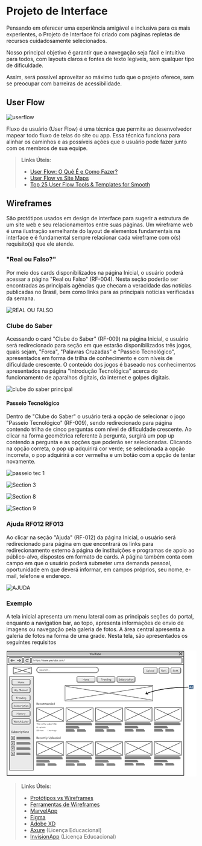 
# Projeto de Interface

Pensando em oferecer uma experiência amigável e inclusiva para os mais experientes, o Projeto de Interface foi criado com páginas repletas de recursos cuidadosamente selecionados.

Nosso principal objetivo é garantir que a navegação seja fácil e intuitiva para todos, com layouts claros e fontes de texto legíveis, sem qualquer tipo de dificuldade.

Assim, será possível aproveitar ao máximo tudo que o projeto oferece, sem se preocupar com barreiras de acessibilidade.
## User Flow

![userflow](https://github.com/ICEI-PUC-Minas-PMV-SI/pmv-si-2024-1-pe1-t2-desinformacaodigital/assets/160979479/f0570785-c026-428f-b4f6-d7902b9e4298)





Fluxo de usuário (User Flow) é uma técnica que permite ao desenvolvedor mapear todo fluxo de telas do site ou app. Essa técnica funciona para alinhar os caminhos e as possíveis ações que o usuário pode fazer junto com os membros de sua equipe.


> **Links Úteis**:
> - [User Flow: O Quê É e Como Fazer?](https://medium.com/7bits/fluxo-de-usu%C3%A1rio-user-flow-o-que-%C3%A9-como-fazer-79d965872534)
> - [User Flow vs Site Maps](http://designr.com.br/sitemap-e-user-flow-quais-as-diferencas-e-quando-usar-cada-um/)
> - [Top 25 User Flow Tools & Templates for Smooth](https://www.mockplus.com/blog/post/user-flow-tools)


## Wireframes

São protótipos usados em design de interface para sugerir a estrutura de um site web e seu relacionamentos entre suas páginas. Um wireframe web é uma ilustração semelhante do layout de elementos fundamentais na interface e é fundamental sempre relacionar cada wireframe com o(s) requisito(s) que ele atende.

### "Real ou Falso?" 

Por meio dos cards disponibilizados na página Inicial, o usuário poderá acessar a página "Real ou Falso" (RF-004). Nesta seção poderão ser encontradas as principais agências que checam a veracidade das notícias publicadas no Brasil, bem como links para as principais notícias verificadas da semana. 

![REAL OU FALSO](https://github.com/ICEI-PUC-Minas-PMV-SI/pmv-si-2024-1-pe1-t2-desinformacaodigital/assets/160977969/1220cb57-4c9f-4201-b28d-15859dda19a1)

### Clube do Saber 

Acessando o card "Clube do Saber" (RF-009) na página Inicial, o usuário será redirecionado para seção em que estarão disponibilizados três jogos, quais sejam, "Forca", "Palavras Cruzadas" e "Passeio Tecnológico", apresentados em forma de trilha de conhecimento e com níveis de dificuldade crescente. O conteúdo dos jogos é baseado nos conhecimentos apresentados na página "Introdução Tecnológica" acerca do funcionamento de aparalhos digitais, da internet e golpes digitais. 

![clube do saber principal](https://github.com/ICEI-PUC-Minas-PMV-SI/pmv-si-2024-1-pe1-t2-desinformacaodigital/assets/160977969/66364e65-7bd7-41e9-b477-7289aef32df3)

#### Passeio Tecnológico

Dentro de "Clube do Saber" o usuário terá a opção de selecionar o jogo "Passeio Tecnológico" (RF-009), sendo redirecionado para página contendo trilha de cinco perguntas com nível de dificuldade crescente. Ao clicar na forma geométrica referente à pergunta, surgirá um pop up contendo a pergunta e as opções que poderão ser selecionadas. Clicando na opção correta, o pop up adquirirá cor verde; se selecionada a opção incorreta, o pop adquirirá a cor vermelha e um botão com a opção de tentar novamente. 

![passeio tec 1](https://github.com/ICEI-PUC-Minas-PMV-SI/pmv-si-2024-1-pe1-t2-desinformacaodigital/assets/160977969/9fc31cef-912e-4e08-8057-cac7b3272fe9)

![Section 3](https://github.com/ICEI-PUC-Minas-PMV-SI/pmv-si-2024-1-pe1-t2-desinformacaodigital/assets/160977969/9be58a6d-6122-43a2-bdda-166a02ccbf73)

![Section 8](https://github.com/ICEI-PUC-Minas-PMV-SI/pmv-si-2024-1-pe1-t2-desinformacaodigital/assets/160977969/60a6444e-4080-40e4-ac7b-68c89012aebb)

![Section 9](https://github.com/ICEI-PUC-Minas-PMV-SI/pmv-si-2024-1-pe1-t2-desinformacaodigital/assets/160977969/bce97f78-39c7-402b-8b89-dee33aff736b)

### Ajuda RF012 RF013

Ao clicar na seção "Ajuda" (RF-012) da página Inicial, o usuário será redirecionado para página em que encontrará os links para redirecionamento externo à página de instituições e programas de apoio ao público-alvo, dispostos em formato de cards. A página também conta com campo em que o usuário poderá submeter uma demanda pessoal, oportunidade em que deverá informar, em campos próprios, seu nome, e-mail, telefone e endereço.

![AJUDA](https://github.com/ICEI-PUC-Minas-PMV-SI/pmv-si-2024-1-pe1-t2-desinformacaodigital/assets/160977969/207be1ea-cf9b-443e-9ec9-9993a6045ccd)


### Exemplo

A tela inicial apresenta um menu lateral com as principais seções do portal, enquanto a navigation bar, ao topo, apresenta informações de envio de imagens ou navegação pela galeria de fotos. A área central apresenta a galeria de fotos na forma de uma grade. Nesta tela, são apresentados os seguintes requisitos

![Exemplo de Wireframe](img/wireframe-example.png)

 
> **Links Úteis**:
> - [Protótipos vs Wireframes](https://www.nngroup.com/videos/prototypes-vs-wireframes-ux-projects/)
> - [Ferramentas de Wireframes](https://rockcontent.com/blog/wireframes/)
> - [MarvelApp](https://marvelapp.com/developers/documentation/tutorials/)
> - [Figma](https://www.figma.com/)
> - [Adobe XD](https://www.adobe.com/br/products/xd.html#scroll)
> - [Axure](https://www.axure.com/edu) (Licença Educacional)
> - [InvisionApp](https://www.invisionapp.com/) (Licença Educacional)
